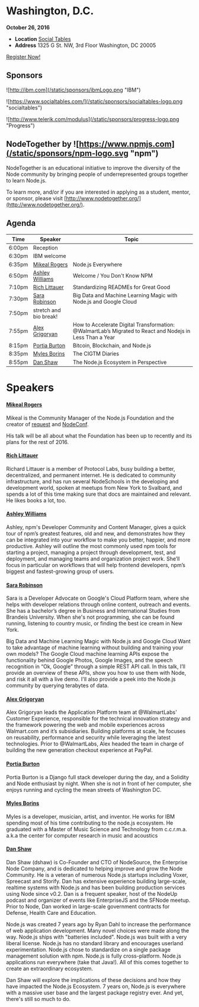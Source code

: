 # Washington, D.C.

**October 26, 2016**
* **Location** [Social Tables](https://www.socialtables.com/)
* **Address** 1325 G St. NW, 3rd Floor Washington, DC 20005

<a class="button" href="https://www.regonline.com/Register/Checkin.aspx?EventID=1813427">Register Now!</a>

## Sponsors

![http://ibm.com](/static/sponsors/ibmLogo.png "IBM")

![https://www.socialtables.com/](/static/sponsors/socialtables-logo.png "socialtables")

![http://www.telerik.com/modulus](/static/sponsors/progress-logo.png "Progress")

## NodeTogether by ![https://www.npmjs.com](/static/sponsors/npm-logo.svg "npm")

NodeTogether is an educational initiative to improve the diversity of the Node community by bringing people of underrepresented groups together to learn Node.js.

To learn more, and/or if you are interested in applying as a student, mentor, or sponsor, please visit [http://www.nodetogether.org/](http://www.nodetogether.org/).

## Agenda

Time | Speaker | Topic
--- | --- | ---
6:00pm | Reception |
6:30pm | IBM welcome
6:35pm | [Mikeal Rogers](https://twitter.com/mikeal) | Node.js Everywhere
6:50pm | [Ashley Williams](https://github.com/ashleygwilliams) | Welcome / You Don't Know NPM
7:10pm | [Rich Littauer](https://github.com/RichardLitt) | Standardizing READMEs for Great Good
7:30pm | [Sara Robinson](https://twitter.com/srobtweets) | Big Data and Machine Learning Magic with Node.js and Google Cloud
7:50pm | stretch and bio break!
7:55pm | [Alex Grigoryan](https://github.com/AlexG92) | How to Accelerate Digital Transformation: @WalmartLab’s Migrated to React and Nodejs in Less Than a Year
8:15pm | [Portia Burton](https://github.com/pkafei) | Bitcoin, Blockchain, and Node.js
8:35pm | [Myles Borins](https://github.com/TheAlphaNerd) | The CIGTM Diaries
8:55pm | [Dan Shaw](https://github.com/dshaw) | The Node.js Ecosystem in Perspective

# Speakers

#### [Mikeal Rogers](https://twitter.com/mikeal)

Mikeal is the Community Manager of the Node.js Foundation and the creator of
[request](https://github.com/request/request) and [NodeConf](http://www.nodeconf.com).

His talk will be all about what the Foundation has been up to recently and its plans for
the rest of 2016.

#### [Rich Littauer](https://github.com/RichardLitt)

Richard Littauer is a member of Protocol Labs, busy building a better, decentralized, and permanent internet. He is dedicated to community infrastructure, and has run several NodeSchools in the developing and development world, spoken at meetups from New York to Svalbard, and spends a lot of this time making sure that docs are maintained and relevant. He likes books a lot, too.

#### [Ashley Williams](https://github.com/ashleygwilliams)

Ashley, npm's Developer Community and Content Manager, gives a quick tour of npm’s greatest
features, old and new, and demonstrates how they can be integrated into your workflow to make
you better, happier, and more productive. Ashley will outline the most commonly used npm tools
for starting a project, managing a project through development, test, and deployment, and
managing teams and organization project work. She’ll focus in particular on workflows that
will help frontend developers, npm’s biggest and fastest-growing group of users.

#### [Sara Robinson](https://twitter.com/srobtweets)
Sara is a Developer Advocate on Google's Cloud Platform team, where she helps with developer relations through online content, outreach and events. She has a bachelor’s degree in Business and International Studies from Brandeis University. When she's not programming, she can be found running, listening to country music, or finding the best ice cream in New York.

Big Data and Machine Learning Magic with Node.js and Google Cloud
Want to take advantage of machine learning without building and training your own models? The Google Cloud machine learning APIs expose the functionality behind Google Photos, Google Images, and the speech recognition in “Ok, Google” through a simple REST API call. In this talk, I’ll provide an overview of these APIs, show you how to use them with Node, and risk it all with a live demo. I'll also provide a peek into the Node.js community by querying terabytes of data.

#### [Alex Grigoryan](https://github.com/AlexG92)

Alex Grigoryan leads the Application Platform team at @WalmartLabs' Customer Experience, responsible for the technical innovation strategy and the framework powering the web and mobile experiences across Walmart.com and it’s subsidiaries. Building platforms at scale, he focuses on reusability, performance and security while leveraging the latest technologies. Prior to @WalmartLabs, Alex headed the team in charge of building the new generation checkout experience at PayPal.

#### [Portia Burton](https://github.com/pkafei)

Portia Burton is a Django full stack developer during the day, and a Solidity and Node enthusiast by night. When she is not in front of her computer, she enjoys running and cycling the mean streets of Washington DC.

#### [Myles Borins](https://github.com/TheAlphaNerd)

Myles is a developer, musician, artist, and inventor. He works for IBM spending most of his time contributing to the node.js ecosystem. He graduated with a Master of Music Science and Technology from c.c.r.m.a. a.k.a the center for computer research in music and acoustics

#### [Dan Shaw](https://github.com/dshaw)

Dan Shaw (dshaw) is Co-Founder and CTO of NodeSource, the Enterprise Node Company, and is dedicated to helping improve and grow the Node Community. He is a veteran of numerous Node.js startups including Voxer, Spreecast and Storify. Dan has extensive experience building large-scale, realtime systems with Node.js and has been building production services using Node since v0.2. Dan is a frequent speaker, host of the NodeUp podcast and organizer of events like EnterpriseJS and the SFNode meetup. Prior to Node, Dan worked in large-scale government contracts for Defense, Health Care and Education.

Node.js was created 7 years ago by Ryan Dahl to increase the performance of web application development. Many novel choices were made along the way. Node.js ships with "batteries included". Node.js was built with a very liberal license. Node.js has no standard library and encourages userland experimentation. Node.js chose to standardize on a single package management solution with npm. Node.js is fully cross-platform. Node.js applications run everywhere (take that Java!). All of this comes together to create an extraordinary ecosystem.

Dan Shaw will explore the implications of these decisions and how they have impacted the Node.js Ecosystem. 7 years on, Node.js is everywhere with a massive user base and the largest package registry ever. And yet, there's still so much to do.
